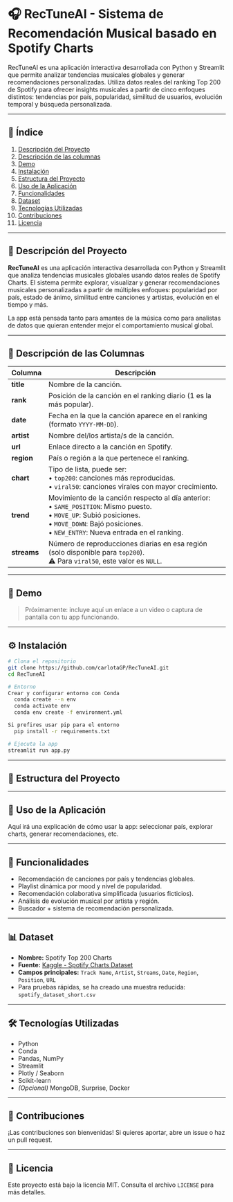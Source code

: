# 🎧 RecTuneAI - Sistema de Recomendación Musical basado en Spotify Charts

RecTuneAI es una aplicación interactiva desarrollada con Python y Streamlit que permite analizar tendencias musicales globales y generar recomendaciones personalizadas. Utiliza datos reales del ranking Top 200 de Spotify para ofrecer insights musicales a partir de cinco enfoques distintos: tendencias por país, popularidad, similitud de usuarios, evolución temporal y búsqueda personalizada.

---

## 📑 Índice

1. [Descripción del Proyecto](#-descripción-del-proyecto)
2. [Descripción de las columnas](#-descripción-de-las-columnas)
3. [Demo](#-demo)
4. [Instalación](#-instalación)
5. [Estructura del Proyecto](#-estructura-del-proyecto)
6. [Uso de la Aplicación](#-uso-de-la-aplicación)
7. [Funcionalidades](#-funcionalidades)
8. [Dataset](#-dataset)
9. [Tecnologías Utilizadas](#-tecnologías-utilizadas)
10. [Contribuciones](#-contribuciones)
11. [Licencia](#-licencia)

---

## 📌 Descripción del Proyecto

**RecTuneAI** es una aplicación interactiva desarrollada con Python y Streamlit que analiza tendencias musicales globales usando datos reales de Spotify Charts. El sistema permite explorar, visualizar y generar recomendaciones musicales personalizadas a partir de múltiples enfoques: popularidad por país, estado de ánimo, similitud entre canciones y artistas, evolución en el tiempo y más.

La app está pensada tanto para amantes de la música como para analistas de datos que quieran entender mejor el comportamiento musical global.

---

## 🧾 Descripción de las Columnas

| Columna    | Descripción |
|------------|-------------|
| **title**  | Nombre de la canción. |
| **rank**   | Posición de la canción en el ranking diario (1 es la más popular). |
| **date**   | Fecha en la que la canción aparece en el ranking (formato `YYYY-MM-DD`). |
| **artist** | Nombre del/los artista/s de la canción. |
| **url**    | Enlace directo a la canción en Spotify. |
| **region** | País o región a la que pertenece el ranking. |
| **chart**  | Tipo de lista, puede ser:<br>• `top200`: canciones más reproducidas.<br>• `viral50`: canciones virales con mayor crecimiento. |
| **trend**  | Movimiento de la canción respecto al día anterior:<br>• `SAME_POSITION`: Mismo puesto.<br>• `MOVE_UP`: Subió posiciones.<br>• `MOVE_DOWN`: Bajó posiciones.<br>• `NEW_ENTRY`: Nueva entrada en el ranking. |
| **streams**| Número de reproducciones diarias en esa región (solo disponible para `top200`).<br>⚠️ Para `viral50`, este valor es `NULL`. |

--- 

## 🎥 Demo

> Próximamente: incluye aquí un enlace a un video o captura de pantalla con tu app funcionando.

---

## ⚙️ Instalación

```bash
# Clona el repositorio
git clone https://github.com/carlotaGP/RecTuneAI.git
cd RecTuneAI

# Entorno
Crear y configurar entorno con Conda
  conda create --n env
  conda activate env
  conda env create -f environment.yml

Si prefires usar pip para el entorno
  pip install -r requirements.txt

# Ejecuta la app
streamlit run app.py
```
---

## 📁 Estructura del Proyecto

---

## 🧭 Uso de la Aplicación

Aquí irá una explicación de cómo usar la app: seleccionar país, explorar charts, generar recomendaciones, etc.

---

## 🎯 Funcionalidades

- Recomendación de canciones por país y tendencias globales.
- Playlist dinámica por mood y nivel de popularidad.
- Recomendación colaborativa simplificada (usuarios ficticios).
- Análisis de evolución musical por artista y región.
- Buscador + sistema de recomendación personalizada.

---

## 📊 Dataset

- **Nombre:** Spotify Top 200 Charts  
- **Fuente:** [Kaggle - Spotify Charts Dataset](https://www.kaggle.com/datasets/dhruvildave/spotify-charts)  
- **Campos principales:** `Track Name`, `Artist`, `Streams`, `Date`, `Region`, `Position`, `URL`
- Para pruebas rápidas, se ha creado una muestra reducida: `spotify_dataset_short.csv`

---

## 🛠 Tecnologías Utilizadas

- Python
- Conda
- Pandas, NumPy  
- Streamlit  
- Plotly / Seaborn  
- Scikit-learn  
- *(Opcional)* MongoDB, Surprise, Docker

---

## 🤝 Contribuciones

¡Las contribuciones son bienvenidas! Si quieres aportar, abre un issue o haz un pull request.

---

## 📄 Licencia

Este proyecto está bajo la licencia MIT. Consulta el archivo `LICENSE` para más detalles.
